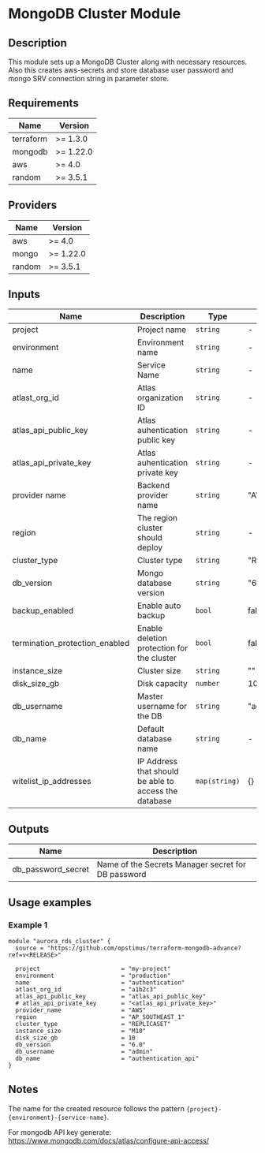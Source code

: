 # MongoDB Cluster Module

## Description

This module sets up a MongoDB Cluster along with necessary resources. Also this creates aws-secrets and store database user password and mongo SRV connection string in parameter store.

## Requirements

| Name       | Version   |
|------------|-----------|
| terraform  | >= 1.3.0  |
| mongodb    | >= 1.22.0 |
| aws        | >= 4.0    |
| random     | >= 3.5.1  |

## Providers

| Name  | Version   |
|-------|-----------|
| aws   | >= 4.0    |
| mongo | >= 1.22.0 |
| random| >= 3.5.1  |

## Inputs

| Name                             | Description                                              | Type              | Default              | Required |
|----------------------------------|----------------------------------------------------------|-------------------|----------------------|:--------:|
| project                          | Project name                                             | `string`          | -                    | yes      |
| environment                      | Environment name                                         | `string`          | -                    | yes      |
| name                             | Service Name                                             | `string`          | -                    | yes      |
| atlast_org_id                    | Atlas organization ID                                    | `string`          | -                    | yes      |
| atlas_api_public_key             | Atlas auhentication public key                           | `string`          | -                    | yes      |
| atlas_api_private_key            | Atlas auhentication private key                          | `string`          | -                    | yes      |
| provider name                    | Backend provider name                                    | `string`          | "AWS"                | yes      |
| region                           | The region cluster should deploy                         | `string`          | -                    | yes      |
| cluster_type                     | Cluster type                                             | `string`          | "REPLICASET"         | yes      |
| db_version                       | Mongo database version                                   | `string`          | "6.0"                | yes      |
| backup_enabled                   | Enable auto backup                                       | `bool`            | false                | no       |
| termination_protection_enabled   | Enable deletion protection for the cluster               | `bool`            | false                | no       |
| instance_size                    | Cluster size                                             | `string`          | ""                   | yes      |
| disk_size_gb                     | Disk capacity                                            | `number`          | 10                   | no       |
| db_username                      | Master username for the DB                               | `string`          | "admin"              | no       |
| db_name                          | Default database name                                    | `string`          | -                    | yes      |
| witelist_ip_addresses            | IP Address that should be able to access the database    | `map(string)`     | {}                   | yes      |


## Outputs

| Name              | Description                                   |
|-------------------|-----------------------------------------------|
| db_password_secret| Name of the Secrets Manager secret for DB password |


## Usage examples

### Example 1

```hcl
module "aurora_rds_cluster" {
  source = "https://github.com/opstimus/terraform-mongodb-advance?ref=v<RELEASE>"

  project                       = "my-project"
  environment                   = "production"
  name                          = "authentication"
  atlast_org_id                 = "a1b2c3"
  atlas_api_public_key          = "atlas_api_public_key"
  # atlas_api_private_key       = "<atlas_api_private_key>"
  provider_name                 = "AWS"
  region                        = "AP_SOUTHEAST_1"
  cluster_type                  = "REPLICASET"
  instance_size                 = "M10"
  disk_size_gb                  = 10
  db_version                    = "6.0"
  db_username                   = "admin"
  db_name                       = "authentication_api"
}
```

## Notes

The name for the created resource follows the pattern `{project}-{environment}-{service-name}`.

For mongodb API key generate: https://www.mongodb.com/docs/atlas/configure-api-access/
